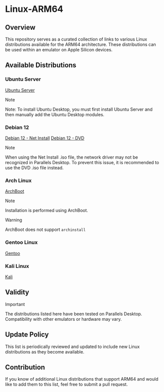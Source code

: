 # Linux-ARM64

## Overview
This repository serves as a curated collection of links to various Linux distributions available for the ARM64 architecture. These distributions can be used within an emulator on Apple Silicon devices.

## Available Distributions

### Ubuntu Server
[Ubuntu Server](https://ubuntu.com/download/server/arm)

> [!NOTE]
> Note: To install Ubuntu Desktop, you must first install Ubuntu Server and then manually add the Ubuntu Desktop modules.

### Debian 12
[Debian 12 - Net Install](https://cdimage.debian.org/debian-cd/current/arm64/iso-cd/)
[Debian 12 - DVD](https://cdimage.debian.org/debian-cd/current/arm64/iso-dvd/)

> [!NOTE]
> When using the Net Install .iso file, the network driver may not be recognized in Parallels Desktop.
> To prevent this issue, it is recommended to use the DVD .iso file instead.

### Arch Linux
[ArchBoot](https://release.archboot.com/aarch64/latest/iso/)

> [!NOTE]
> Installation is performed using ArchBoot.

> [!WARNING]
> ArchBoot does not support `archinstall`

### Gentoo Linux
[Gentoo](https://www.gentoo.org/downloads/)

### Kali Linux
[Kali](https://www.kali.org)

## Validity
> [!IMPORTANT]
> The distributions listed here have been tested on Parallels Desktop. Compatibility with other emulators or hardware may vary.

## Update Policy
This list is periodically reviewed and updated to include new Linux distributions as they become available.

## Contribution
If you know of additional Linux distributions that support ARM64 and would like to add them to this list, feel free to submit a pull request.
